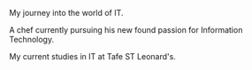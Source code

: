 My journey into the world of IT.

A chef currently pursuing his new found passion for Information Technology.

My current studies in IT at Tafe ST Leonard's.

